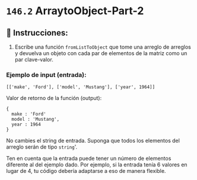 # `146.2` ArraytoObject-Part-2

## 📝 Instrucciones:

1. Escribe una función `fromListToObject` que tome una arreglo de arreglos y devuelva un objeto con cada par de elementos de la matriz como un par clave-valor.

### Ejemplo de input (entrada):

```Js
[['make', 'Ford'], ['model', 'Mustang'], ['year', 1964]]
```
Valor de retorno de la función (output):

```Js
{
  make : 'Ford'
  model : 'Mustang',
  year : 1964
}
```

No cambies el string de entrada. Suponga que todos los elementos del arreglo serán de tipo `string`'.

Ten en cuenta que la entrada puede tener un número de elementos diferente al del ejemplo dado. Por ejemplo, si la entrada tenía 6 valores en lugar de 4, tu código debería adaptarse a eso de manera flexible.
